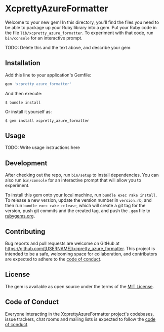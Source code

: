 # XcprettyAzureFormatter

Welcome to your new gem! In this directory, you'll find the files you need to be able to package up your Ruby library into a gem. Put your Ruby code in the file `lib/xcpretty_azure_formatter`. To experiment with that code, run `bin/console` for an interactive prompt.

TODO: Delete this and the text above, and describe your gem

## Installation

Add this line to your application's Gemfile:

```ruby
gem 'xcpretty_azure_formatter'
```

And then execute:

    $ bundle install

Or install it yourself as:

    $ gem install xcpretty_azure_formatter

## Usage

TODO: Write usage instructions here

## Development

After checking out the repo, run `bin/setup` to install dependencies. You can also run `bin/console` for an interactive prompt that will allow you to experiment.

To install this gem onto your local machine, run `bundle exec rake install`. To release a new version, update the version number in `version.rb`, and then run `bundle exec rake release`, which will create a git tag for the version, push git commits and the created tag, and push the `.gem` file to [rubygems.org](https://rubygems.org).

## Contributing

Bug reports and pull requests are welcome on GitHub at https://github.com/[USERNAME]/xcpretty_azure_formatter. This project is intended to be a safe, welcoming space for collaboration, and contributors are expected to adhere to the [code of conduct](https://github.com/[USERNAME]/xcpretty_azure_formatter/blob/master/CODE_OF_CONDUCT.md).

## License

The gem is available as open source under the terms of the [MIT License](https://opensource.org/licenses/MIT).

## Code of Conduct

Everyone interacting in the XcprettyAzureFormatter project's codebases, issue trackers, chat rooms and mailing lists is expected to follow the [code of conduct](https://github.com/[USERNAME]/xcpretty_azure_formatter/blob/master/CODE_OF_CONDUCT.md).
